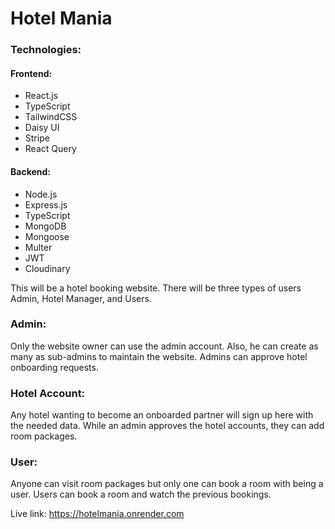 # Hotel Mania

### Technologies:

#### Frontend:

- React.js
- TypeScript
- TailwindCSS
- Daisy UI
- Stripe
- React Query

#### Backend:

- Node.js
- Express.js
- TypeScript
- MongoDB
- Mongoose
- Multer
- JWT
- Cloudinary

This will be a hotel booking website. There will be three types of users Admin, Hotel Manager, and Users.

### Admin:

Only the website owner can use the admin account. Also, he can create as many as sub-admins to maintain the website. Admins can approve hotel onboarding requests.

### Hotel Account:

Any hotel wanting to become an onboarded partner will sign up here with the needed data. While an admin approves the hotel accounts, they can add room packages.

### User:

Anyone can visit room packages but only one can book a room with being a user. Users can book a room and watch the previous bookings.

Live link: https://hotelmania.onrender.com
